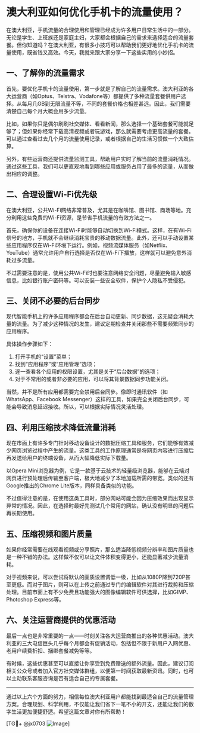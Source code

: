 # 澳大利亚如何优化手机卡的流量使用？

在澳大利亚，手机流量的合理使用和管理已经成为许多用户日常生活中的一部分。无论是学生、上班族还是家庭主妇，大家都会根据自己的需求来选择适合的流量套餐。但你知道吗？在澳大利亚，有很多小技巧可以帮助我们更好地优化手机卡的流量使用，既省钱又高效。今天，我就来跟大家分享一下这些实用的小妙招。

## 一、了解你的流量需求

首先，要优化手机卡的流量使用，第一步就是了解自己的流量需求。澳大利亚的各大运营商（如Optus、Telstra、Vodafone等）都提供了多种流量套餐供用户选择。从每月几GB到无限流量不等，不同的套餐价格也相差甚远。因此，我们需要清楚自己每个月大概会用多少流量。

比如，如果你只是偶尔刷刷社交媒体、看看新闻，那么选择一个基础套餐可能就足够了；但如果你经常下载高清视频或者玩游戏，那么就需要考虑更高流量的套餐。可以通过查看过去几个月的流量使用记录，或者根据自己的生活习惯做一个大致估算。

另外，有些运营商还提供流量监测工具，帮助用户实时了解当前的流量消耗情况。通过这些工具，我们可以更直观地看到哪些应用或服务占用了最多的流量，从而做出相应的调整。

## 二、合理设置Wi-Fi优先级

在澳大利亚，公共Wi-Fi网络非常普及，尤其是在咖啡馆、图书馆、商场等地。充分利用这些免费的Wi-Fi资源，是节省手机流量的有效方法之一。

首先，确保你的设备在连接Wi-Fi时能够自动切换到Wi-Fi模式。这样，在有Wi-Fi信号的地方，手机就不会继续消耗宝贵的移动数据流量。此外，还可以手动设置某些应用程序仅在Wi-Fi环境下运行。例如，视频流媒体服务（如Netflix、YouTube）通常允许用户自行选择是否仅在Wi-Fi下播放，这样就可以避免意外消耗过多流量。

不过需要注意的是，使用公共Wi-Fi时也要注意网络安全问题，尽量避免输入敏感信息，比如银行账户密码等。可以安装一些安全软件，保护个人隐私不受侵犯。

## 三、关闭不必要的后台同步

现代智能手机上的许多应用程序都会在后台自动更新、同步数据，这无疑会消耗大量的流量。为了减少这种情况的发生，建议定期检查并关闭那些不需要频繁同步的应用程序。

具体操作步骤如下：
1. 打开手机的“设置”菜单；
2. 找到“应用程序”或“应用管理”选项；
3. 逐一查看各个应用的权限设置，尤其是关于“后台数据”的选项；
4. 对于不常用的或者非必要的应用，可以将其背景数据同步功能关闭。

当然，并不是所有应用都需要完全禁用后台同步。像即时通讯软件（如WhatsApp、Facebook Messenger）这样的工具，如果完全关闭后台同步，可能会导致消息延迟接收。所以，可以根据实际情况灵活处理。

## 四、利用压缩技术降低流量消耗

现在市面上有许多专门针对移动设备设计的数据压缩工具和服务，它们能够有效减少网页浏览过程中产生的流量。这类工具的工作原理通常是将网页内容进行压缩后再发送给用户的终端设备，从而大幅降低实际下载量。

以Opera Mini浏览器为例，它是一款基于云技术的轻量级浏览器，能够在云端对网页进行预处理后传输至客户端，极大地减少了本地加载所需的带宽。类似的还有Google推出的Chrome Lite版本，同样具备类似的功能。

不过值得注意的是，在使用这类工具时，部分网站可能会因为压缩效果而出现显示异常的情况。因此，在选择时最好先测试几个常用的网站，确认没有明显的问题后再长期使用。

## 五、压缩视频和图片质量

如果你经常需要在线观看视频或分享照片，那么适当降低视频分辨率和图片质量也是一种不错的办法。这样做不仅可以让文件体积变得更小，还能显著减少流量消耗。

对于视频来说，可以尝试将默认的画质设置调低一级，比如从1080P降到720P甚至更低。而对于图片，则可以在上传之前通过专门的编辑软件对其进行裁剪和压缩处理。目前市面上有不少免费且功能强大的图像编辑软件可供选择，比如GIMP、Photoshop Express等。

## 六、关注运营商提供的优惠活动

最后一点也是非常重要的一点——时刻关注各大运营商推出的各种优惠活动。澳大利亚的三大电信巨头几乎每个月都会有促销活动，包括但不限于新用户入网优惠、老用户续费折扣、捆绑套餐减免等等。

有时候，这些优惠甚至可以直接让你享受到免费赠送的额外流量。因此，建议订阅相关公众号或者加入官方社交媒体群组，以便第一时间获取最新资讯。同时，也可以主动联系客服咨询是否有适合自己的专属套餐。

---

通过以上六个方面的努力，相信每位澳大利亚用户都能找到最适合自己的流量管理方案。合理规划、科学利用，不仅能让我们省下一笔不小的开支，还能让我们的数字生活更加便捷舒适。希望这篇文章对你有所帮助！

[TG💪+ @jx0703 ![Image](https://github.com/user-attachments/assets/dbca1d08-cadb-493c-b0ec-ad6f7a83f270)]